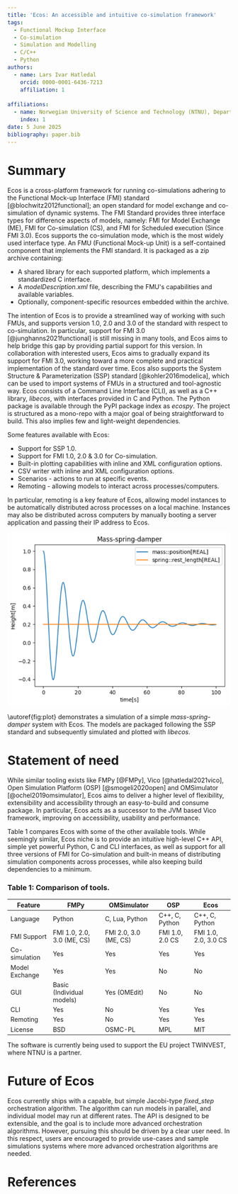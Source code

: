 ```yaml
---
title: 'Ecos: An accessible and intuitive co-simulation framework'
tags:
  - Functional Mockup Interface
  - Co-simulation
  - Simulation and Modelling
  - C/C++
  - Python
authors:
  - name: Lars Ivar Hatledal
    orcid: 0000-0001-6436-7213
    affiliation: 1

affiliations:
  - name: Norwegian University of Science and Technology (NTNU), Department of ICT and Natural Sciences, Norway
    index: 1
date: 5 June 2025
bibliography: paper.bib
---
```


# Summary

Ecos is a cross-platform framework for running co-simulations adhering to the Functional Mock-up Interface (FMI)
standard [@blochwitz2012functional];
an open standard for model exchange and co-simulation of dynamic systems.
The FMI Standard provides three interface types for difference aspects of models, namely: 
FMI for Model Exchange (ME), FMI for Co-simulation (CS), and FMI for Scheduled execution (Since FMI 3.0).
Ecos supports the co-simulation mode, which is the most widely used interface type.
An FMU (Functional Mock-up Unit) is a self-contained component that implements the FMI standard.
It is packaged as a zip archive containing:

- A shared library for each supported platform, which implements a standardized C interface.
- A *modelDescription.xml* file, describing the FMU's capabilities and available variables.
- Optionally, component-specific resources embedded within the archive.

The intention of Ecos is to provide a streamlined way of working with such FMUs,
and supports version 1.0, 2.0 and 3.0 of the standard with respect to co-simulation.
In particular, support for FMI 3.0 [@junghanns2021functional] is still missing in many tools,
and Ecos aims to help bridge this gap by providing partial support for this version. 
In collaboration with interested users, Ecos aims to gradually expand its support for FMI 3.0, 
working toward a more complete and practical implementation of the standard over time.
Ecos also supports the System Structure &
Parameterization (SSP) standard [@kohler2016modelica], which can be used to import systems of
FMUs in a structured and tool-agnostic way.
Ecos consists of a Command Line Interface (CLI), as well as a C++ library, _libecos_,
with interfaces provided in C and Python. The Python package is available through the
PyPI package index as _ecospy_. The project is structured as a mono-repo with a major goal of
being straightforward to build. This also implies few and light-weight dependencies.

Some features available with Ecos:

* Support for SSP 1.0.
* Support for FMI 1.0, 2.0 & 3.0 for Co-simulation.
* Built-in plotting capabilities with inline and XML configuration options.
* CSV writer with inline and XML configuration options.
* Scenarios - actions to run at specific events.
* Remoting - allowing models to interact across processes/computers.

In particular, remoting is a key feature of Ecos, allowing model instances to be automatically
distributed across processes on a local machine. Instances may also be distributed across computers by 
manually booting a server application and passing their IP address to Ecos.

![Ecos provides post-simulation plotting facilities.\label{fig:plot}](figures/mass_spring_damper.png)

\autoref{fig:plot} demonstrates a simulation of a simple *mass-spring-damper* system with Ecos.
The models are packaged following the SSP standard and subsequently simulated and plotted with _libecos_.

# Statement of need

While similar tooling exists like FMPy [@FMPy], Vico [@hatledal2021vico], Open Simulation Platform (OSP) [@smogeli2020open] 
and OMSimulator [@ochel2019omsimulator], Ecos aims to deliver a higher level of flexibility, extensibility and accessibility
through an easy-to-build and consume package. In particular,
Ecos acts as a successor to the JVM based Vico framework, 
improving on accessibility, usability and performance. 

Table 1 compares Ecos with some of the other available tools. While seemingly similar, 
Ecos niche is to provide an intuitive high-level C++ API, simple yet powerful Python, C and CLI interfaces, as well as 
support for all three versions of FMI for Co-simulation and built-in means of distributing simulation components across 
processes, while also keeping build dependencies to a minimum.


### Table 1: Comparison of tools.
| Feature        | FMPy                       | OMSimulator           | OSP             | Ecos                 |
|----------------|----------------------------|-----------------------|-----------------|----------------------|
| Language       | Python                     | C, Lua, Python        | C++, C, Python  | C++, C, Python       |
| FMI Support    | FMI 1.0, 2.0, 3.0 (ME, CS) | FMI 2.0, 3.0 (ME, CS) | FMI 1.0, 2.0 CS | FMI 1.0, 2.0, 3.0 CS |
| Co-simulation  | Yes                        | Yes                   | Yes             | Yes                  |
| Model Exchange | Yes                        | Yes                   | No              | No                   |
| GUI            | Basic (Individual models)  | Yes (OMEdit)          | No              | No                   |
| CLI            | Yes                        | No                    | Yes             | Yes                  |
| Remoting       | Yes                        | No                    | Yes             | Yes                  |
| License        | BSD                        | OSMC-PL               | MPL             | MIT                  |


The software is currently being used to support the EU project TWINVEST, where NTNU is a partner.

# Future of Ecos

Ecos currently ships with a capable, but simple Jacobi-type _fixed_step_ orchestration algorithm. 
The algorithm can run models in parallel, and individual model may run at different rates.
The API is designed to be extensible, and the goal is to include more advanced orchestration algorithms.
However, pursuing this should be driven by a clear user need. In this respect, users are encouraged to provide 
use-cases and sample simulations systems where more advanced orchestration algorithms are needed.

# References